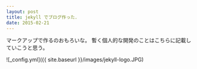 ```yaml
---
layout: post
title: jekyll でブログ作った．
date: 2015-02-21
---
```


マークアップで作るのおもろいな。
暫く個人的な開発のことはこちらに記載していこうと思う。

![_config.yml]({{ site.baseurl }}/images/jekyll-logo.JPG)

